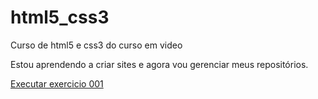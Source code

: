 # html5_css3
 Curso de html5 e css3 do curso em video


Estou aprendendo a criar sites e agora vou gerenciar meus repositórios.

<a href="https://eliezer2000.github.io/html5_css3/exercicios/ex%20001/index.html">Executar exercicio 001</a>
